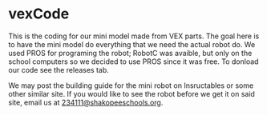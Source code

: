 # vexCode
This is the coding for our mini model made from VEX parts.
The goal here is to have the mini model do everything that we need the actual robot do. We used PROS for programing the robot; RobotC was avaible, but only on the school computers so we decided to use PROS since it was free. To donload our code see the releases tab.

We may post the building guide for the mini robot on Insructables or some other similar site. If you would like to see the robot before we get it on said site, email us at 234111@shakopeeschools.org.
